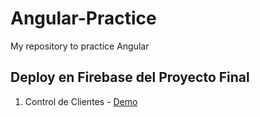 # Angular-Practice
My repository to practice Angular


## Deploy en Firebase del Proyecto Final

1. Control de Clientes - [Demo](https://control-clientes-46acc.web.app)